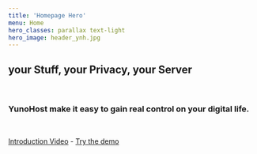 ```yaml
---
title: 'Homepage Hero'
menu: Home
hero_classes: parallax text-light
hero_image: header_ynh.jpg
---
```


## your **Stuff**, your **Privacy**, your **Server**

</br>

### **YunoHost** make it easy to gain real control on your digital life.

</br>

[Introduction Video](https://eliegavoty.fr/testou/#apps?classes=btn,btn-secondary,btn-lg&target=_blank) - [Try the demo](https://learn.getgrav.org?classes=btn,btn-primary,btn-lg&target=_blank)




